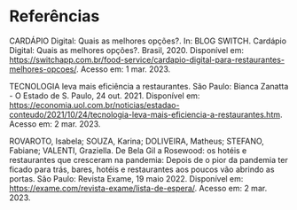 # Referências
CARDÁPIO Digital: Quais as melhores opções?. In: BLOG SWITCH. Cardápio Digital: Quais as melhores opções?. Brasil, 2020. Disponível em: https://switchapp.com.br/food-service/cardapio-digital-para-restaurantes-melhores-opcoes/. Acesso em: 1 mar. 2023. 

TECNOLOGIA leva mais eficiência a restaurantes. São Paulo: Bianca Zanatta - O Estado de S. Paulo, 24 out. 2021. Disponível em: https://economia.uol.com.br/noticias/estadao-conteudo/2021/10/24/tecnologia-leva-mais-eficiencia-a-restaurantes.htm. Acesso em: 2 mar. 2023. 
 
ROVAROTO, Isabela; SOUZA, Karina; DOLIVEIRA, Matheus; STEFANO, Fabiane; VALENTI, Graziella. De Bela Gil a Rosewood: os hotéis e restaurantes que cresceram na pandemia: Depois de o pior da pandemia ter ficado para trás, bares, hotéis e restaurantes aos poucos vão abrindo as portas. São Paulo: Revista Exame, 19 maio 2022. Disponível em: https://exame.com/revista-exame/lista-de-espera/. Acesso em: 2 mar. 2023. 
